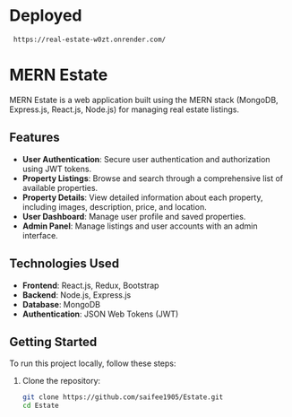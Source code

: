 
# Deployed 
     https://real-estate-w0zt.onrender.com/

# MERN Estate

MERN Estate is a web application built using the MERN stack (MongoDB, Express.js, React.js, Node.js) for managing real estate listings.

## Features

- **User Authentication**: Secure user authentication and authorization using JWT tokens.
- **Property Listings**: Browse and search through a comprehensive list of available properties.
- **Property Details**: View detailed information about each property, including images, description, price, and location.
- **User Dashboard**: Manage user profile and saved properties.
- **Admin Panel**: Manage listings and user accounts with an admin interface.

## Technologies Used

- **Frontend**: React.js, Redux, Bootstrap
- **Backend**: Node.js, Express.js
- **Database**: MongoDB
- **Authentication**: JSON Web Tokens (JWT)

## Getting Started

To run this project locally, follow these steps:

1. Clone the repository:

   ```bash
   git clone https://github.com/saifee1905/Estate.git
   cd Estate
